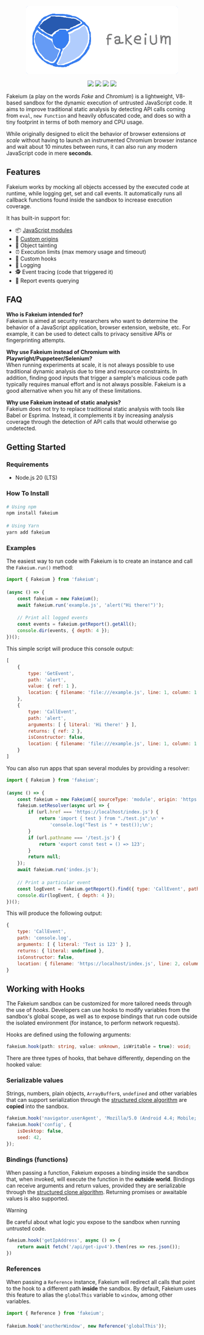 <p align="center"><a href="https://github.com/josemmo/fakeium"><img src="logo.png" alt="Fakeium" width="400"></a></p>
<p align="center">
    <a href="https://github.com/josemmo/fakeium/actions"><img src="https://github.com/josemmo/fakeium/actions/workflows/tests.yml/badge.svg"></a>
    <a href="https://www.npmjs.com/package/fakeium"><img src="https://img.shields.io/npm/v/fakeium"></a>
    <a href="https://github.com/XAMPPRocky/tokei"><img src="https://tokei.rs/b1/github/josemmo/fakeium?style=flat"></a>
    <a href="LICENSE"><img src="https://img.shields.io/github/license/josemmo/fakeium.svg"></a>
</p>

Fakeium (a play on the words *Fake* and *Chromium*) is a lightweight, V8-based sandbox for the dynamic execution of
untrusted JavaScript code.
It aims to improve traditional static analysis by detecting API calls coming from `eval`, `new Function` and heavily
obfuscated code, and does so with a tiny footprint in terms of both memory and CPU usage.

While originally designed to elicit the behavior of browser extensions *at scale* without having to launch an
instrumented Chromium browser instance and wait about 10 minutes between runs, it can also run any modern JavaScript
code in mere **seconds**.

## Features
Fakeium works by mocking all objects accessed by the executed code at runtime, while logging get, set and call events.
It automatically runs all callback functions found inside the sandbox to increase execution coverage.

It has built-in support for:
- 📦 [JavaScript modules](https://developer.mozilla.org/docs/Web/JavaScript/Guide/Modules)
- 🔗 [Custom origins](https://developer.mozilla.org/docs/Glossary/Origin)
- 🎨 Object tainting
- ⏰ Execution limits (max memory usage and timeout)
- 🎣 Custom hooks
- 🧾 Logging
- 🕵 Event tracing (code that triggered it)
- 🔎 Report events querying

## FAQ
**Who is Fakeium intended for?**\
Fakeium is aimed at security researchers who want to determine the behavior of a JavaScript application, browser
extension, website, etc.
For example, it can be used to detect calls to privacy sensitive APIs or fingerprinting attempts.

**Why use Fakeium instead of Chromium with Playwright/Puppeteer/Selenium?**\
When running experiments at scale, it is not always possible to use traditional dynamic analysis due to time and
resource constraints.
In addition, finding good inputs that trigger a sample's malicious code path typically requires manual effort and is not
always possible.
Fakeium is a good alternative when you hit any of these limitations.

**Why use Fakeium instead of static analysis?**\
Fakeium does not try to replace traditional static analysis with tools like Babel or Esprima.
Instead, it complements it by increasing analysis coverage through the detection of API calls that would otherwise go
undetected.

## Getting Started

### Requirements
- Node.js 20 (LTS)

### How To Install
```sh
# Using npm
npm install fakeium

# Using Yarn
yarn add fakeium
```

### Examples
The easiest way to run code with Fakeium is to create an instance and call the `Fakeium.run()` method:

```js
import { Fakeium } from 'fakeium';

(async () => {
    const fakeium = new Fakeium();
    await fakeium.run('example.js', 'alert("Hi there!")');

    // Print all logged events
    const events = fakeium.getReport().getAll();
    console.dir(events, { depth: 4 });
})();
```

This simple script will produce this console output:
```js
[
    {
        type: 'GetEvent',
        path: 'alert',
        value: { ref: 1 },
        location: { filename: 'file:///example.js', line: 1, column: 1 }
    },
    {
        type: 'CallEvent',
        path: 'alert',
        arguments: [ { literal: 'Hi there!' } ],
        returns: { ref: 2 },
        isConstructor: false,
        location: { filename: 'file:///example.js', line: 1, column: 1 }
    }
]
```

You can also run apps that span several modules by providing a resolver:
```js
import { Fakeium } from 'fakeium';

(async () => {
    const fakeium = new Fakeium({ sourceType: 'module', origin: 'https://localhost' });
    fakeium.setResolver(async url => {
        if (url.href === 'https://localhost/index.js') {
            return 'import { test } from "./test.js";\n' +
                'console.log("Test is " + test());\n';
        }
        if (url.pathname === '/test.js') {
            return 'export const test = () => 123';
        }
        return null;
    });
    await fakeium.run('index.js');

    // Print a particular event
    const logEvent = fakeium.getReport().find({ type: 'CallEvent', path: 'console.log' });
    console.dir(logEvent, { depth: 4 });
})();
```

This will produce the following output:
```js
{
    type: 'CallEvent',
    path: 'console.log',
    arguments: [ { literal: 'Test is 123' } ],
    returns: { literal: undefined },
    isConstructor: false,
    location: { filename: 'https://localhost/index.js', line: 2, column: 9 }
}
```

## Working with Hooks
The Fakeium sandbox can be customized for more tailored needs through the use of *hooks*.
Developers can use hooks to modify variables from the sandbox's global scope, as well as to expose bindings that run code outside the isolated environment (for instance, to perform network requests).

Hooks are defined using the following arguments:
```ts
fakeium.hook(path: string, value: unknown, isWritable = true): void;
```

There are three types of hooks, that behave differently, depending on the hooked value:

### Serializable values
Strings, numbers, plain objects, `ArrayBuffer`s, `undefined` and other variables that can support serialization through the [structured clone algorithm](https://developer.mozilla.org/docs/Web/API/Web_Workers_API/Structured_clone_algorithm) are **copied** into the sandbox.

```js
fakeium.hook('navigator.userAgent', 'Mozilla/5.0 (Android 4.4; Mobile; rv:41.0) Gecko/41.0 Firefox/41.0');
fakeium.hook('config', {
    isDesktop: false,
    seed: 42,
});
```

### Bindings (functions)
When passing a function, Fakeium exposes a binding inside the sandbox that, when invoked, will execute the function in the **outside world**.
Bindings can receive arguments and return values, provided they are serializable through the [structured clone algorithm](https://developer.mozilla.org/docs/Web/API/Web_Workers_API/Structured_clone_algorithm).
Returning promises or awaitable values is also supported.

> [!WARNING]
> Be careful about what logic you expose to the sandbox when running untrusted code.

```js
fakeium.hook('getIpAddress', async () => {
    return await fetch('/api/get-ipv4').then(res => res.json());
})
```

### References
When passing a `Reference` instance, Fakeium will redirect all calls that point to the hook to a different path **inside** the sandbox.
By default, Fakeium uses this feature to alias the `globalThis` variable to `window`, among other variables.

```js
import { Reference } from 'fakeium';

fakeium.hook('anotherWindow', new Reference('globalThis'));
```
